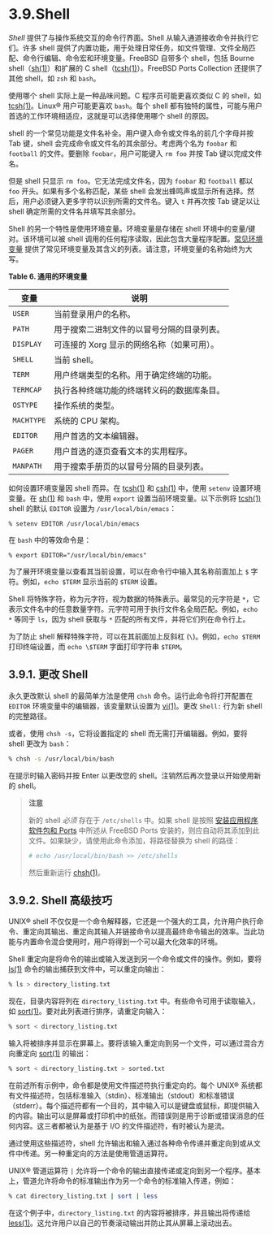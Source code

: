 # 3.9.Shell

_Shell_ 提供了与操作系统交互的命令行界面。Shell 从输入通道接收命令并执行它们。许多 shell 提供了内置功能，用于处理日常任务，如文件管理、文件全局匹配、命令行编辑、命令宏和环境变量。FreeBSD 自带多个 shell，包括 Bourne shell（[sh(1)](https://man.freebsd.org/cgi/man.cgi?query=sh&sektion=1&format=html)）和扩展的 C shell（[tcsh(1)](https://man.freebsd.org/cgi/man.cgi?query=tcsh&sektion=1&format=html)）。FreeBSD Ports Collection 还提供了其他 shell，如 `zsh` 和 `bash`。

使用哪个 shell 实际上是一种品味问题。C 程序员可能更喜欢类似 C 的 shell，如 [tcsh(1)](https://man.freebsd.org/cgi/man.cgi?query=tcsh&sektion=1&format=html)。Linux® 用户可能更喜欢 `bash`。每个 shell 都有独特的属性，可能与用户首选的工作环境相适应，这就是可以选择使用哪个 shell 的原因。

shell 的一个常见功能是文件名补全。用户键入命令或文件名的前几个字母并按 Tab 键，shell 会完成命令或文件名的其余部分。考虑两个名为 `foobar` 和 `football` 的文件。要删除 `foobar`，用户可能键入 `rm foo` 并按 Tab 键以完成文件名。

但是 shell 只显示 `rm foo`。它无法完成文件名，因为 `foobar` 和 `football` 都以 `foo` 开头。如果有多个名称匹配，某些 shell 会发出蜂鸣声或显示所有选择。然后，用户必须键入更多字符以识别所需的文件名。键入 `t` 并再次按 Tab 键足以让 shell 确定所需的文件名并填写其余部分。

Shell 的另一个特性是使用环境变量。环境变量是存储在 shell 环境中的变量/键对。该环境可以被 shell 调用的任何程序读取，因此包含大量程序配置。[常见环境变量](https://docs.freebsd.org/en/books/handbook/book/#shell-env-vars) 提供了常见环境变量及其含义的列表。请注意，环境变量的名称始终为大写。

**Table 6. 通用的环境变量**

| 变量 | 说明 |
| ------------------------- | ------------- |
| `USER` | 当前登录用户的名称。 |
| `PATH` | 用于搜索二进制文件的以冒号分隔的目录列表。 |
| `DISPLAY` | 可连接的 Xorg 显示的网络名称（如果可用）。 |
| `SHELL` | 当前 shell。 |
| `TERM` | 用户终端类型的名称。用于确定终端的功能。 |
| `TERMCAP` | 执行各种终端功能的终端转义码的数据库条目。 |
| `OSTYPE` | 操作系统的类型。 |
| `MACHTYPE` | 系统的 CPU 架构。 |
| `EDITOR` | 用户首选的文本编辑器。 |
| `PAGER` | 用户首选的逐页查看文本的实用程序。 |
| `MANPATH` | 用于搜索手册页的以冒号分隔的目录列表。 |

如何设置环境变量因 shell 而异。在 [tcsh(1)](https://man.freebsd.org/cgi/man.cgi?query=tcsh&sektion=1&format=html) 和 [csh(1)](https://man.freebsd.org/cgi/man.cgi?query=csh&sektion=1&format=html) 中，使用 `setenv` 设置环境变量。在 [sh(1)](https://man.freebsd.org/cgi/man.cgi?query=sh&sektion=1&format=html) 和 `bash` 中，使用 `export` 设置当前环境变量。以下示例将 [tcsh(1)](https://man.freebsd.org/cgi/man.cgi?query=tcsh&sektion=1&format=html) shell 的默认 `EDITOR` 设置为 `/usr/local/bin/emacs`：

```
% setenv EDITOR /usr/local/bin/emacs
```

在 `bash` 中的等效命令是：

```
% export EDITOR="/usr/local/bin/emacs"
```

为了展开环境变量以查看其当前设置，可以在命令行中输入其名称前面加上 `$` 字符。例如，`echo $TERM` 显示当前的 `$TERM` 设置。

Shell 将特殊字符，称为元字符，视为数据的特殊表示。最常见的元字符是 `*`，它表示文件名中的任意数量字符。元字符可用于执行文件名全局匹配。例如，`echo *` 等同于 `ls`，因为 shell 获取与 `*` 匹配的所有文件，并将它们列在命令行上。

为了防止 shell 解释特殊字符，可以在其前面加上反斜杠 (`\`)。例如，`echo $TERM` 打印终端设置，而 `echo \$TERM` 字面打印字符串 `$TERM`。

## 3.9.1. 更改 Shell

永久更改默认 shell 的最简单方法是使用 `chsh` 命令。运行此命令将打开配置在 `EDITOR` 环境变量中的编辑器，该变量默认设置为 [vi(1)](https://man.freebsd.org/cgi/man.cgi?query=vi&sektion=1&format=html)。更改 `Shell:` 行为新 shell 的完整路径。

或者，使用 `chsh -s`，它将设置指定的 shell 而无需打开编辑器。例如，要将 shell 更改为 `bash`：

```sh
% chsh -s /usr/local/bin/bash
```

在提示时输入密码并按 Enter 以更改您的 shell。注销然后再次登录以开始使用新的 shell。

>**注意**
>
>新的 shell _必须_ 存在于 `/etc/shells` 中。如果 shell 是按照 [安装应用程序软件包和 Ports](https://docs.freebsd.org/en/books/handbook/book/#ports) 中所述从 FreeBSD Ports 安装的，则应自动将其添加到此文件。如果缺少，请使用此命令添加，将路径替换为 shell 的路径：
>
>```sh
># echo /usr/local/bin/bash >> /etc/shells
>```
>
>然后重新运行 [chsh(1)](https://man.freebsd.org/cgi/man.cgi?query=chsh&sektion=1&format=html)。 


## 3.9.2. Shell 高级技巧

UNIX® shell 不仅仅是一个命令解释器，它还是一个强大的工具，允许用户执行命令、重定向其输出、重定向其输入并链接命令以提高最终命令输出的效率。当此功能与内置命令混合使用时，用户将得到一个可以最大化效率的环境。

Shell 重定向是将命令的输出或输入发送到另一个命令或文件的操作。例如，要将 [ls(1)](https://man.freebsd.org/cgi/man.cgi?query=ls&sektion=1&format=html) 命令的输出捕获到文件中，可以重定向输出：

```sh
% ls > directory_listing.txt
```

现在，目录内容将列在 `directory_listing.txt` 中。有些命令可用于读取输入，如 [sort(1)](https://man.freebsd.org/cgi/man.cgi?query=sort&sektion=1&format=html)。要对此列表进行排序，请重定向输入：

```sh
% sort < directory_listing.txt
```

输入将被排序并显示在屏幕上。要将该输入重定向到另一个文件，可以通过混合方向重定向 [sort(1)](https://man.freebsd.org/cgi/man.cgi?query=sort&sektion=1&format=html) 的输出：

```sh
% sort < directory_listing.txt > sorted.txt
```

在前述所有示例中，命令都是使用文件描述符执行重定向的。每个 UNIX® 系统都有文件描述符，包括标准输入（stdin）、标准输出（stdout）和标准错误（stderr）。每个描述符都有一个目的，其中输入可以是键盘或鼠标，即提供输入的内容。输出可以是屏幕或打印机中的纸张。而错误则是用于诊断或错误消息的任何内容。这三者都被认为是基于 I/O 的文件描述符，有时被认为是流。

通过使用这些描述符，shell 允许输出和输入通过各种命令传递并重定向到或从文件中传递。另一种重定向的方法是使用管道运算符。

UNIX® 管道运算符 `|` 允许将一个命令的输出直接传递或定向到另一个程序。基本上，管道允许将命令的标准输出作为另一个命令的标准输入传递，例如：

```sh
% cat directory_listing.txt | sort | less
```

在这个例子中，`directory_listing.txt` 的内容将被排序，并且输出将传递给 [less(1)](https://man.freebsd.org/cgi/man.cgi?query=less&sektion=1&format=html)。这允许用户以自己的节奏滚动输出并防止其从屏幕上滚动出去。
